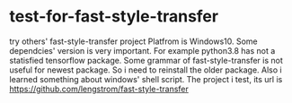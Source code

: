 # test-for-fast-style-transfer
try others' fast-style-transfer project
Platfrom is Windows10. 
Some dependcies' version is very important. For example python3.8 has not a statisfied tensorflow package.
Some grammar of fast-style-transfer is not useful for newest package. So i need to reinstall the older package.
Also i learned something about windows' shell script.
The project i test, its url is https://github.com/lengstrom/fast-style-transfer
